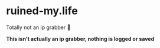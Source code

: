 # ruined-my.life
Totally not an ip grabber :eyes:

**This isn't actually an ip grabber, nothing is logged or saved**
